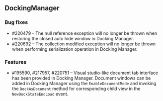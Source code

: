 ## DockingManager
  
### Bug fixes

* \#220479 – The null reference exception will no longer be thrown when restoring the closed auto hide window in Docking Manager.
* \#220692 – The collection modified exception will no longer be thrown when performing serialization operation in Docking Manager.

### Features

* \#195590, #217957, #220751 – Visual studio-like document tab interface has been provided in Docking Manager. Document windows can be added in Docking Manager using the `EnableDocumentMode` and invoking the `DockAsDocument` method for corresponding child view in the `NewDockStateEndLoad` event.
